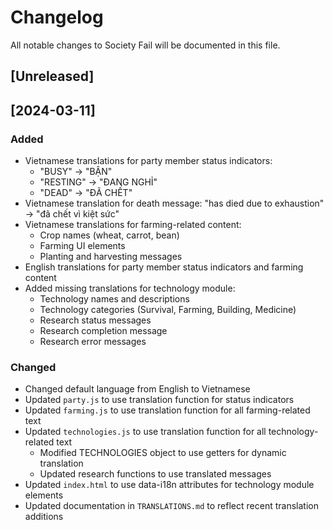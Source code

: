 # Changelog

All notable changes to Society Fail will be documented in this file.

## [Unreleased]

## [2024-03-11]

### Added
- Vietnamese translations for party member status indicators:
  - "BUSY" → "BẬN"
  - "RESTING" → "ĐANG NGHỈ"
  - "DEAD" → "ĐÃ CHẾT"
- Vietnamese translation for death message: "has died due to exhaustion" → "đã chết vì kiệt sức"
- Vietnamese translations for farming-related content:
  - Crop names (wheat, carrot, bean)
  - Farming UI elements
  - Planting and harvesting messages
- English translations for party member status indicators and farming content
- Added missing translations for technology module:
  - Technology names and descriptions
  - Technology categories (Survival, Farming, Building, Medicine)
  - Research status messages
  - Research completion message
  - Research error messages

### Changed
- Changed default language from English to Vietnamese
- Updated `party.js` to use translation function for status indicators
- Updated `farming.js` to use translation function for all farming-related text
- Updated `technologies.js` to use translation function for all technology-related text
  - Modified TECHNOLOGIES object to use getters for dynamic translation
  - Updated research functions to use translated messages
- Updated `index.html` to use data-i18n attributes for technology module elements
- Updated documentation in `TRANSLATIONS.md` to reflect recent translation additions 